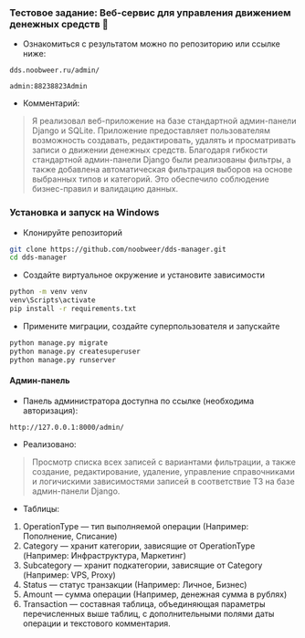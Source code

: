 ### **Тестовое задание: Веб-сервис для управления движением денежных средств 🥰**
- Ознакомиться с результатом можно по репозиторию или ссылке ниже:
```
dds.noobweer.ru/admin/
```
```
admin:88238823Admin
```
- Комментарий:
> Я реализовал веб-приложение на базе стандартной админ-панели Django и SQLite. Приложение предоставляет пользователям возможность создавать, редактировать, удалять и просматривать записи о движении денежных средств. Благодаря гибкости стандартной админ-панели Django были реализованы фильтры, а также добавлена автоматическая фильтрация выборов на основе выбранных типов и категорий. Это обеспечило соблюдение бизнес-правил и валидацию данных.

### **Установка и запуск на Windows**
- Клонируйте репозиторий
```bash
git clone https://github.com/noobweer/dds-manager.git
cd dds-manager
```
- Создайте виртуальное окружение и установите зависимости
```bash
python -m venv venv
venv\Scripts\activate
pip install -r requirements.txt
```
- Примените миграции, создайте суперпользователя и запускайте
```bash
python manage.py migrate
python manage.py createsuperuser
python manage.py runserver
```

#### **Админ-панель**
- Панель администратора доступна по ссылке (необходима авторизация):
```
http://127.0.0.1:8000/admin/
```
- Реализовано:
> Просмотр списка всех записей c вариантами фильтрации, а также создание, редактирование, удаление, управление справочниками и логичискими зависимостями записей в соответствие ТЗ на базе админ-панели Django.

- Таблицы:
1. OperationType — тип выполняемой операции (Например: Пополнение, Списание)
2. Category — хранит категории, зависящие от OperationType (Например: Инфраструктура, Маркетинг)
3. Subcategory — хранит подкатегории, зависящие от Category (Например: VPS, Proxy)
4. Status — статус транзакции (Например: Личное, Бизнес)
5. Amount — сумма операции (Например, денежная сумма в рублях)
6. Transaction — составная таблица, объединяющая параметры перечисленных выше таблиц, с дополнительными полями даты операции и текстового комментария.